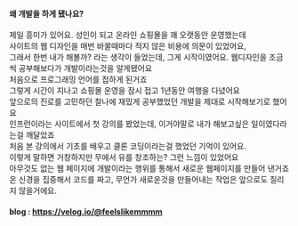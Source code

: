 #### 왜 개발을 하게 됐나요?
제일 흥미가 있어요. 성인이 되고 온라인 쇼핑몰을 꽤 오랫동안 운영했는데 <br> 사이트의 웹 디자인을 매번 바꿀때마다 적지 않은 비용에 의문이 있었어요,<br>
그래서 한번 내가 해볼까? 라는 생각이 들었는데, 그게 시작이였어요. 웹디자인을 조금씩 공부해보다가 개발이라는것을 알게됐어요 <br>
처음으로 프로그래밍 언어를 접하게 된거죠 <br>
그렇게 시간이 지나고 쇼핑몰 운영을 잠시 접고 1년동안 여행을 다녔어요<br>
앞으로의 진로를 고민하던 찰나에 재밌게 공부했었던 개발을 제대로 시작해보기로 했어요 <br>
인프런이라는 사이트에서 첫 강의를 봤었는데, 이거야말로 내가 해보고싶은 일이였다라는걸 깨달았죠 <br>
처음 본 강의에서 기초를 배우고 클론 코딩이라는걸 했었던 기억이 있어요. <br> 이렇게 말하면 거창하지만 무에서 유를 창조하는? 그런 느낌이 있었어요<br>
아무것도 없는 웹 페이지에 개발이라는 행위를 통해서 새로운 웹페이지를 만들어 낸거죠<br>
온 신경을 집중해서 코드를 짜고, 무언가 새로운것을 만들어내는 작업은 앞으로도 질리지 않을거에요.


#### blog : https://velog.io/@feelslikemmmm

<!--
**feelslikemmmm/Feelslikemmmm** is a ✨ _special_ ✨ repository because its `README.md` (this file) appears on your GitHub profile.

Here are some ideas to get you started:

- 🔭 I’m currently working on ...
- 🌱 I’m currently learning ...
- 👯 I’m looking to collaborate on ...
- 🤔 I’m looking for help with ...
- 💬 Ask me about ...
- 📫 How to reach me: ...
- 😄 Pronouns: ...
- ⚡ Fun fact: ...
-->
